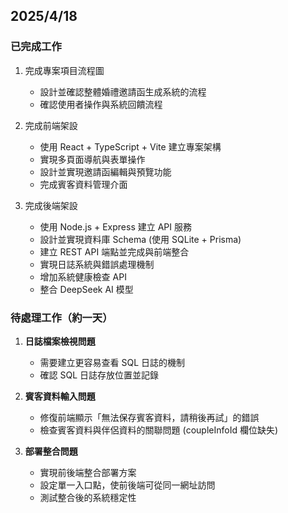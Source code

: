 ## 2025/4/18 

### 已完成工作
1. 完成專案項目流程圖
   - 設計並確認整體婚禮邀請函生成系統的流程
   - 確認使用者操作與系統回饋流程

2. 完成前端架設
   - 使用 React + TypeScript + Vite 建立專案架構
   - 實現多頁面導航與表單操作
   - 設計並實現邀請函編輯與預覽功能
   - 完成賓客資料管理介面

3. 完成後端架設
   - 使用 Node.js + Express 建立 API 服務
   - 設計並實現資料庫 Schema (使用 SQLite + Prisma)
   - 建立 REST API 端點並完成與前端整合
   - 實現日誌系統與錯誤處理機制
   - 增加系統健康檢查 API
   - 整合 DeepSeek AI 模型

### 待處理工作（約一天）
1. **日誌檔案檢視問題**
   - 需要建立更容易查看 SQL 日誌的機制
   - 確認 SQL 日誌存放位置並記錄

2. **賓客資料輸入問題**
   - 修復前端顯示「無法保存賓客資料，請稍後再試」的錯誤
   - 檢查賓客資料與伴侶資料的關聯問題 (coupleInfoId 欄位缺失)

3. **部署整合問題**
   - 實現前後端整合部署方案
   - 設定單一入口點，使前後端可從同一網址訪問
   - 測試整合後的系統穩定性 
